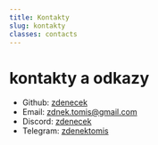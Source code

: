 ```yaml
---
title: Kontakty
slug: kontakty
classes: contacts
---
```


# kontakty a odkazy

- <i class="fab fa-github fa-2x"></i>
    <span>Github: [zdenecek](https://github.com/zdenecek)</span>
- <i class="fa fa-envelope fa-2x"></i>
    <span>Email: [zdnek.tomis@gmail.com](mailto:zdnek.tomis@gmail.com)</span>
- <i class="fab fa-discord fa-2x"></i>
    <span>Discord: [zdenecek](https://discordapp.com/users/zdenecek#4867)</span>
- <i class="fab fa-telegram fa-2x"></i>
    <span>Telegram: [zdenektomis](https://t.me/zdenektomis)</span>


       